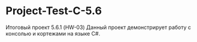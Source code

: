 # Project-Test-C-5.6
Итоговый проект 5.6.1 (HW-03)
Данный проект демонстрирует работу с консолью и кортежами на языке С#.
